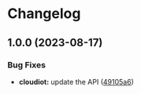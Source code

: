# Changelog

## 1.0.0 (2023-08-17)


### Bug Fixes

* **cloudiot:** update the API ([49105a6](https://github.com/googleapis/google-api-nodejs-client/commit/49105a65ea99a5f34e1a580ad2c9b50bf698525b))
